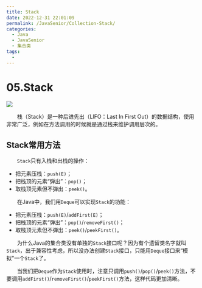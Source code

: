 ```yaml
---
title: Stack
date: 2022-12-31 22:01:09
permalink: /JavaSenior/Collection-Stack/
categories:
  - Java
  - JavaSenior
  - 集合类
tags:
  - 
---
```



# 05.Stack

![](https://image.peterjxl.com/blog/48-20221231201350-l8zzddj.jpg)

　　栈（Stack）是一种后进先出（LIFO：Last In First Out）的数据结构，使用非常广泛，例如在方法调用的时候就是通过栈来维护调用层次的。

<!-- more -->

## Stack常用方法

　　`Stack`只有入栈和出栈的操作：

* 把元素压栈：`push(E)`；
* 把栈顶的元素“弹出”：`pop()`；
* 取栈顶元素但不弹出：`peek()`。

　　在Java中，我们用`Deque`可以实现`Stack`的功能：

* 把元素压栈：`push(E)`/`addFirst(E)`；
* 把栈顶的元素“弹出”：`pop()`/`removeFirst()`；
* 取栈顶元素但不弹出：`peek()`/`peekFirst()`。

　　为什么Java的集合类没有单独的`Stack`接口呢？因为有个遗留类名字就叫`Stack`，出于兼容性考虑，所以没办法创建`Stack`接口，只能用`Deque`接口来“模拟”一个`Stack`了。

　　当我们把`Deque`作为`Stack`使用时，注意只调用`push()`/`pop()`/`peek()`方法，不要调用`addFirst()`/`removeFirst()`/`peekFirst()`方法，这样代码更加清晰。
